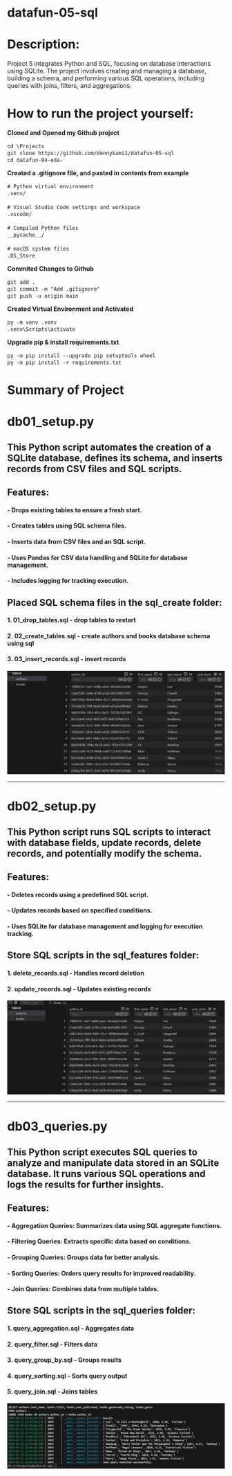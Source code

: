 # **datafun-05-sql**

# **Description:**
Project 5 integrates Python and SQL, focusing on database interactions using SQLite. The project involves creating and managing a database, building a schema, and performing various SQL operations, including queries with joins, filters, and aggregations.

# **How to run the project yourself:**

**Cloned and Opened my Github project**
```
cd \Projects
git clone https://github.com/dennykami1/datafun-05-sql
cd datafun-04-eda-
```


**Created a .gitignore file, and pasted in contents from example**
```
# Python virtual environment
.venv/

# Visual Studio Code settings and workspace
.vscode/

# Compiled Python files
__pycache__/

# macOS system files
.DS_Store
```

**Commited Changes to Github**
```
git add .
git commit -m "Add .gitignore"
git push -u origin main
```

**Created Virtual Environment and Activated**
```
py -m venv .venv
.venv\Scripts\activate
```

**Upgrade pip & install requirements.txt**
```
py -m pip install --upgrade pip setuptools wheel
py -m pip install -r requirements.txt
```

# **Summary of Project**

# **db01_setup.py**

## This Python script automates the creation of a SQLite database, defines its schema, and inserts records from CSV files and SQL scripts.

## **Features:**
#### - Drops existing tables to ensure a fresh start.
#### - Creates tables using SQL schema files.
#### - Inserts data from CSV files and an SQL script.
#### - Uses Pandas for CSV data handling and SQLite for database management.
#### - Includes logging for tracking execution.

## **Placed SQL schema files in the sql_create folder:**
#### 1. 01_drop_tables.sql - drop tables to restart
#### 2. 02_create_tables.sql - create authors and books database schema using sql
#### 3. 03_insert_records.sql - insert records

![Table after running db01_setup.py](Clips/table_after_db01_setup.png)

---

# **db02_setup.py**

## This Python script runs SQL scripts to interact with database fields, update records, delete records, and potentially modify the schema.

## **Features:**
#### - Deletes records using a predefined SQL script.
#### - Updates records based on specified conditions.
#### - Uses SQLite for database management and logging for execution tracking.

## **Store SQL scripts in the sql_features folder:**
#### 1. delete_records.sql - Handles record deletion
#### 2. update_records.sql - Updates existing records

![Table after running db02_setup.py](Clips/table_after_db02.png)

---

# **db03_queries.py**

## This Python script executes SQL queries to analyze and manipulate data stored in an SQLite database. It runs various SQL operations and logs the results for further insights.

## **Features:**
#### - Aggregation Queries: Summarizes data using SQL aggregate functions.
#### - Filtering Queries: Extracts specific data based on conditions.
#### - Grouping Queries: Groups data for better analysis.
#### - Sorting Queries: Orders query results for improved readability.
#### - Join Queries: Combines data from multiple tables.

## **Store SQL scripts in the sql_queries folder:**
#### 1. query_aggregation.sql - Aggregates data
#### 2. query_filter.sql - Filters data
#### 3. query_group_by.sql - Groups results
#### 4. query_sorting.sql - Sorts query output
#### 5. query_join.sql - Joins tables

![Log after db03](Clips/log_after_db03.png)
